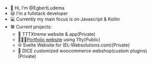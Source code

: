 - 👋 Hi, I’m @EgbertLudema
- 😃 I’m a fullstack developer
- 💻 Currently my main focus is on Javascript & Kotlin
- 🛠️ Current projects:
  - 📱 TTTXtreme website & app(Private)
  - 🧑🏻‍💻[Portfolio website](https://github.com/EgbertLudema/EgbertLudema-portfolio) using 11ty(Public)
  - 🌐 Svelte Website for (EL-Websolutions.com)(Private)
  - 🎲 DICE customized woocommerce webshop(custom plugins)(Private)

